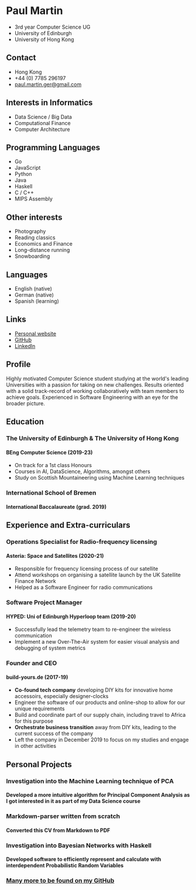 # Paul Martin


<div class="head">

- 3rd year Computer Science UG
- University of Edinburgh
- University of Hong Kong

</div>


<section class="left">

## Contact
- Hong Kong
- +44 (0) 7785 296197
- [paul.martin.ger@gmail.com](mailto:paul.martin.ger@gmail.com)

## Interests in Informatics
- Data Science / Big Data
- Computational Finance
- Computer Architecture

## Programming Languages
- Go
- JavaScript
- Python
- Java
- Haskell
- C / C++
- MIPS Assembly

## Other interests
- Photography
- Reading classics
- Economics and Finance
- Long-distance running
- Snowboarding

## Languages
- English (native)
- German (native)
- Spanish (learning)

## Links
- [Personal website](https://paulmartin.io)
- [GitHub](https://github.com/notpaulmartin)
- [LinkedIn](https://linkedin/in/notpaulmartin)

</section>



<section class="right">

## Profile
Highly motivated Computer Science student studying at the world's leading Universities with a passion for taking on new challenges. Results oriented with a solid track-record of working collaboratively with team members to achieve goals. Experienced in Software Engineering with an eye for the broader picture.

## Education

### The University of Edinburgh & The University of Hong Kong
#### BEng Computer Science (2019-23)
- On track for a 1st class Honours
- Courses in AI, DataScience, Algorithms, amongst others
- Study on Scottish Mountaineering using Machine Learning techniques

### International School of Bremen
#### International Baccalaureate (grad. 2019)


## Experience and Extra-curriculars

### Operations Specialist for Radio-frequency licensing
#### Asteria: Space and Satellites (2020-21)
- Responsible for frequency licensing process of our satellite
- Attend workshops on organising a satellite launch by the UK Satellite Finance Network
- Helped as a Software Engineer for radio communications

### Software Project Manager
#### HYPED: Uni of Edinburgh Hyperloop team (2019-20)
- Successfully lead the telemetry team to re-engineer the wireless communication
- Implement a new Over-The-Air system for easier visual analysis and debugging of system metrics

### Founder and CEO
#### build-yours.de (2017-19)
- **Co-found tech company** developing DIY kits for innovative home accessoirs, especially designer-clocks
- Engineer the software of our products and online-shop to allow for our unique requirements
- Build and coordinate part of our supply chain, including travel to Africa for this purpose
- **Orchestrate business transition** away from DIY kits, leading to the current success of the company
- Left the company in December 2019 to focus on my studies and engage in other activities


## Personal Projects
### Investigation into the Machine Learning technique of PCA
#### Developed a more intuitive algorithm for Principal Component Analysis as I got interested in it as part of my Data Science course

### Markdown-parser written from scratch
#### Converted this CV from Markdown to PDF

### Investigation into Bayesian Networks with Haskell
#### Developed software to efficiently represent and calculate with interdependent Probabilistic Random Variables

### [Many more to be found on my GitHub](https://github.com/notpaulmartin)

</section>
